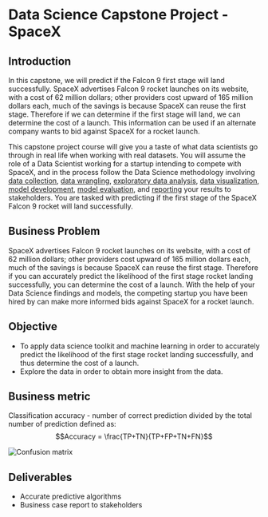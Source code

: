 # Data Science Capstone Project - SpaceX

## Introduction

In this capstone, we will predict if the Falcon 9 first stage will land successfully. SpaceX advertises Falcon 9 rocket launches on its website, with a cost of 62 million dollars; other providers cost upward of 165 million dollars each, much of the savings is because SpaceX can reuse the first stage. Therefore if we can determine if the first stage will land, we can determine the cost of a launch. This information can be used if an alternate company wants to bid against SpaceX for a rocket launch. 

This capstone project course will give you a taste of what data scientists go through in real life when working with real datasets. You will assume the role of a Data Scientist working for a startup intending to compete with SpaceX, and in the process follow the Data Science methodology involving [data collection](https://github.com/chuksoo/IBM-Data-Science-Capstone-SpaceX/blob/main/Data%20Collection%20API.ipynb), [data wrangling](https://github.com/chuksoo/IBM-Data-Science-Capstone-SpaceX/blob/main/Data%20Wrangling.ipynb), [exploratory data analysis](https://github.com/chuksoo/IBM-Data-Science-Capstone-SpaceX/blob/main/EDA%20with%20SQL.ipynb), [data visualization](https://github.com/chuksoo/IBM-Data-Science-Capstone-SpaceX/blob/main/EDA%20with%20Data%20Visualization.ipynb), [model development](https://github.com/chuksoo/IBM-Data-Science-Capstone-SpaceX/blob/main/Machine%20Learning%20Prediction.ipynb), [model evaluation](https://github.com/chuksoo/IBM-Data-Science-Capstone-SpaceX/blob/main/Machine%20Learning%20Prediction.ipynb), and [reporting](https://github.com/chuksoo/IBM-Data-Science-Capstone-SpaceX/blob/main/Winning%20Space%20Race%20with%20Data%20Science.pdf) your results to stakeholders. You are tasked with predicting if the first stage of the SpaceX Falcon 9 rocket will land successfully. 

## Business Problem
SpaceX advertises Falcon 9 rocket launches on its website, with a cost of 62 million dollars; other providers cost upward of 165 million dollars each, much of the savings is because SpaceX can reuse the first stage. Therefore if you can accurately predict the likelihood of the first stage rocket landing successfully, you can determine the cost of a launch. With the help of your Data Science findings and models, the competing startup you have been hired by can make more informed bids against SpaceX for a rocket launch. 

## Objective
- To apply data science toolkit and machine learning in order to accurately predict the likelihood of the first stage rocket landing successfully, and thus determine the cost of a launch.
- Explore the data in order to obtain more insight from the data.

## Business metric
Classification accuracy - number of correct prediction divided by the total number of prediction defined as:
$$Accuracy = \frac{TP+TN}{TP+FP+TN+FN}$$

![Confusion matrix](https://github.com/chuksoo/IBM-Data-Science-Capstone-SpaceX/blob/main/Plots/Confusion%20matrix.PNG)

## Deliverables
- Accurate predictive algorithms
- Business case report to stakeholders


